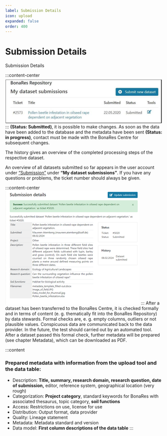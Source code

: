 ```yaml
---
label: Submission Details
icon: upload
expanded: false
order: 400
---
```

# Submission Details

Submission Details

:::content-center
![_List of all records_](/static/img/fig_list_of_all_records.png)
:::
**(Status: Submitted)**, it is possible to make changes. As soon as the data have been added to the database and the metadata have been sent 
**(Status: in progress)**, contact must be made with the BonaRes Centre for subsequent changes.

The history gives an overview of the completed processing steps of the respective dataset.

An overview of all datasets submitted so far appears in the user account under [“Submission”](https://tools.bonares.de/submission/) under **“My dataset submissions”**. If you have any questions or problems, the ticket number should always be given.

:::content-center
![_Submission details_](/static/img/fig_submission_details.png)
:::
After a dataset has been transferred to the BonaRes Centre, it is checked formally and in terms of content  (e. g. thematically fit into the BonaRes Repository) by data stewards. Formal checks are, e. g. empty columns, outliers or not plausible values. Conspicuous data are communicated back to the data provider. In the future, the test should carried out by an automated tool. After a dataset passed this formal check, further metadata will be prepared (see chapter Metadata), which can be downloaded as PDF.

:::content
### Prepared metadata with **information from the upload tool and the data table:**
* Description: **Title, summary, research domain, research question, date of submission,** editor, reference system, geographical location (very rough)
* Categorization: **Project category**, standard keywords for BonaRes with associated thesaurus, topic category, **soil functions**
* Access: Restrictions on use, license for use
* Distribution: Output format, data provider
* Quality: Lineage statement
* Metadata: Metadata standard and version
* Data model: **First column descriptions of the data table**
:::
